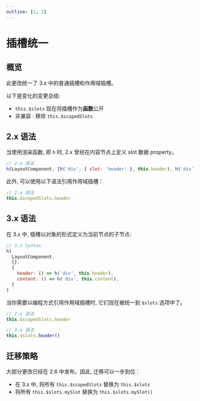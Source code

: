 ```yaml
---
outline: [1, 2]
---
```


# 插槽统一

## 概览

此更改统一了 3.x 中的普通插槽和作用域插槽。

以下是变化的变更总结:

- `this.$slots` 现在将插槽作为**函数**公开
- 非兼容 : 移除 `this.$scopedSlots`

## 2.x 语法

当使用渲染函数, 即 `h` 时, 2.x 曾经在内容节点上定义 slot 数据 property。

```js
// 2.x 语法
h(LayoutComponent, [h('div', { slot: 'header' }, this.header), h('div', { slot: 'content' }, this.content)])
```

此外, 可以使用以下语法引用作用域插槽：

```js
// 2.x 语法
this.$scopedSlots.header
```

## 3.x 语法

在 3.x 中, 插槽以对象的形式定义为当前节点的子节点:

```js
// 3.x Syntax
h(
  LayoutComponent,
  {},
  {
    header: () => h('div', this.header),
    content: () => h('div', this.content),
  }
)
```

当你需要以编程方式引用作用域插槽时, 它们现在被统一到 `$slots` 选项中了。

```js
// 2.x 语法
this.$scopedSlots.header

// 3.x 语法
this.$slots.header()
```

## 迁移策略

大部分更改已经在 2.6 中发布。因此, 迁移可以一步到位：

- 在 3.x 中, 将所有 `this.$scopedSlots` 替换为 `this.$slots`
- 将所有 `this.$slots.mySlot` 替换为 `this.$slots.mySlot()`

